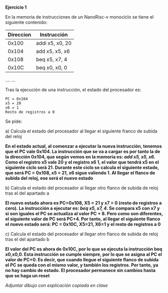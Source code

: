 **Ejercicio 1**

En la memoria de instrucciones de un NanoRisc-v monociclo se tiene el siguiente contenido:

| Direccion |  Instrucción |
| -- | -- | 
| 0x100 | addi x5, x0, 20 |
|0x104 |	add x5, x5, x6|
|0x108| 	beq x5, x7, 4|
|0x10C |	beq x0, x0, 0|
.... 	...

Tras la ejecución de una instrucción, el estado del procesador es:

    PC = 0x104
    x5 = 20
    x6 = 1
    Resto de registros a 0

Se pide:

 a) Calcula el estado del procesador al llegar el siguiente franco de subida del reloj
 
 **En el estado actual, al comenzar a ejecutar la nueva instrucción, tenemos que el PC vale 0x104. La instrucción que se va a cargar es por tanto la de la dirección 0x104, que según vemos en la memoria es: *add x5, x5, x6*. Como el registro x5 vale 20 y el registro x6 1, el valor que tendrá x5 en el siguiente ciclo será 21. Durante este ciclo se calcula el siguiente estado, que será PC = 0x108, x5 = 21, x6 sigue valiendo 1. Al llegar el flanco de subida del reloj, ese será el nuevo estado**
 
 b) Calcula el estado del procesador al llegar otro flanco de subida de reloj tras el del apartado a
 
 **El nuevo estado ahora es PC=0x108, X5 = 21 y x7 = 0 (resto de registros a cero). La instrucción a ejecutar es: *beq x5, x7, 4*. Se compara x5 con x7 y si son iguales el PC se actualiza al valor PC + 8. Pero como son diferentes, el siguiente valor de PC será PC+4. Por tanto, al llegar el siguiente flanco el nuevo estado será: PC = 0x10C, X5=21, X6=1 y el resto de registros a 0**
 
 c) Calcula el estado del procesador al llegar otro flanco de subida de reloj tras el del apartado b
 
 **El valor del PC es ahora de 0x10C, por lo que se ejecuta la instrucción beq x0,x0,0. Esta instrucción se cumple siempre, por lo que se asigna al PC el valor de PC+0. Es decir, que cuando llegue el siguiente flanco de subida el PC se queda con el mismo valor, y también los registros. Por tanto, ya no hay cambio de estado. El procesador permanece sin cambios hasta que se haga un reset**
 
*Adjuntar dibujo con explicación copiada en clase*
